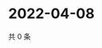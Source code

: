 # 2022-04-08

共 0 条

<!-- BEGIN WEIBO -->
<!-- 最后更新时间 Fri Apr 08 2022 22:00:38 GMT+0800 (China Standard Time) -->

<!-- END WEIBO -->
